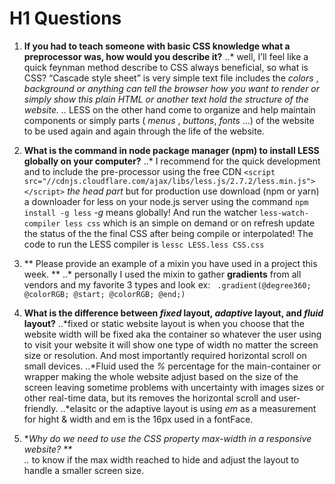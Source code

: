 # H1 Questions
1. **If you had to teach someone with basic CSS knowledge what a preprocessor was, how would you describe it?**
..* well, I’ll feel  like a quick feynman method describe to CSS always beneficial, so what is CSS? “Cascade style sheet” is  very simple text file includes the *colors* , *background or anything can tell the browser how you want to render or simply show this plain HTML or another text hold the structure of the website.
..* LESS on the other hand come to organize and help maintain components or  simply parts ( *menus* , *buttons*, *fonts* …) of the website to be used again and again through the life of the website.

2. **What is the command in node package manager (npm) to install LESS globally on your computer?** ..* I recommend for the quick development and to include the pre-processor using the free CDN  ``` <script src="//cdnjs.cloudflare.com/ajax/libs/less.js/2.7.2/less.min.js"></script> ``` *the head part* but for production use download (npm or yarn) a downloader for less on your node.js server using the command ```npm install -g less``` *-g* means globally! And run the watcher ```less-watch-compiler less css```  which is an simple on demand or on refresh update the status of the the final CSS after being compile or interpolated! The code to run the LESS compiler is ```lessc LESS.less CSS.css```

3. ** Please provide an example of a mixin you have used in a project this week. **   ..* personally I used the mixin to gather **gradients** from all vendors and my favorite 3 types and look ex: ``` .gradient(@degree360; @colorRGB; @start; @colorRGB; @end;)```
4. **What is the difference between *fixed* layout, *adaptive* layout, and *fluid* layout?**  ..*fixed or static website layout is when you choose that the website width will be fixed aka the container so whatever the user using to visit your website it will show one type of width no matter the screen size or resolution. And most importantly required horizontal scroll on small devices. ..*Fluid used the *%* percentage for the main-container or wrapper making the whole website adjust based on the size of the screen leaving sometime problems with uncertainty with images sizes or other real-time data, but its removes the horizontal scroll and user-friendly. ..*elasitc or the adaptive layout is using *em* as a measurement for hight & width and em is the 16px used in a fontFace.
5. **Why do we need to use the CSS property max-width in a responsive website? **  
..* to know if the max width reached to hide and adjust the layout to handle a smaller screen size.
